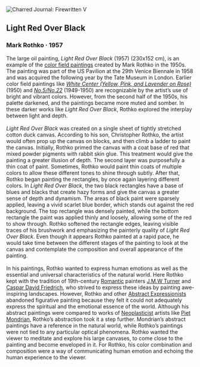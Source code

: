 <div class="artwork-of-the-day">
  <div class="container">
    <div class="img-wrapper">
      <img
        src="https://uploads3.wikiart.org/00286/images/mark-rothko/light-red-over-black-1957.jpg!Large.jpg"
        alt="Charred Journal: Firewritten V" />
    </div>
    <div class="artwork-detail">
      <div class="artwork-origin"> 
        <h2 class="artwork-name">Light Red Over Black</h2>
        <h3 class="artist">
          Mark Rothko
                    ·  1957
        </h3>
      </div>
      <p class="description">
        <span class="artwork-description-text ng-binding" ng-bind-html="viewModel.ArtworkOfTheDay.Description | unsafe">The large oil painting, <i>Light Red Over Black</i> (1957) (230x152 cm), is an example of the <a target="_blank" href="https://www.wikiart.org/en/paintings-by-style/color-field-painting">color field paintings</a> created by Mark Rothko in the 1950s. The painting was part of the US Pavilion at the 29th Venice Biennale in 1958 and was acquired the following year by the Tate Museum in London. Earlier color field paintings like <a target="_blank" href="https://www.wikiart.org/en/mark-rothko/white-center"><i>White Center (Yellow, Pink, and Lavender on Rose)</i></a> (1950) and <a target="_blank" href="https://www.wikiart.org/en/mark-rothko/no-5-no-22"><i>No.5/No.22</i></a> (1949-1950) are recognizable by the artist’s use of bright and vibrant colors. However, from the second half of the 1950s, his palette darkened, and the paintings became more muted and somber. In these darker works like <i>Light Red Over Black</i>, Rothko explored the interplay between light and depth.<br><br><i>Light Red Over Black</i> was created on a single sheet of tightly stretched cotton duck canvas. According to his son, Christopher Rothko, the artist would often prop up the canvas on blocks, and then climb a ladder to paint the canvas. Initially, Rothko primed the canvas with a coat base of red that mixed powder pigments with rabbit skin glue. This treatment would give the painting a greater illusion of depth.  The second layer was purposefully a thin coat of paint. Sometimes, Rothko would paint thin coats of multiple colors to allow these different tones to shine through subtly. After that, Rothko began painting the rectangles, by once again layering different colors. In <i>Light Red Over Black</i>, the two black rectangles have a base of blues and blacks that create hazy forms and give the canvas a greater sense of depth and dynamism. The areas of black paint were sparsely applied, leaving a vivid scarlet blue border, which stands out against the red background. The top rectangle was densely painted, while the bottom rectangle the paint was applied thinly and loosely, allowing some of the red to show through. Rothko softened the rectangle edges, leaving visible traces of his brushwork and emphasizing the painterly quality of <i>Light Red Over Black</i>. Even though it appears Rothko painted at a rapid pace, he would take time between the different stages of the painting to look at the canvas and contemplate the composition and overall appearance of the painting.<br><br>In his paintings, Rothko wanted to express human emotions as well as the essential and universal characteristics of the natural world. Here Rothko kept with the tradition of 19th-century <a target="_blank" href="https://www.wikiart.org/en/artists-by-art-movement/romanticism">Romantic</a> painters <a target="_blank" href="https://www.wikiart.org/en/william-turner">J.M.W Turner</a> and <a target="_blank" href="https://www.wikiart.org/en/caspar-david-friedrich">Caspar David Friedrich</a>, who strived to express these ideas by painting awe-inspiring landscapes. However, Rothko and other <a target="_blank" href="https://www.wikiart.org/en/artists-by-art-movement/abstract-expressionism">Abstract Expressionists</a> abandoned figurative painting because they felt it could not adequately express the spiritual and the emotional essence of the world. Although his abstract paintings were compared to works of <a target="_blank" href="https://www.wikiart.org/en/artists-by-art-movement/de-stijl-neoplasticism">Neoplasticist</a> artists like <a target="_blank" href="https://www.wikiart.org/en/piet-mondrian">Piet Mondrian</a>, Rothko’s abstraction took it a step further. Mondrian’s abstract paintings have a reference in the natural world, while Rothko’s paintings were not tied to any particular optical phenomena. Rothko wanted the viewer to meditate and explore his large canvases, to come close to the painting and become enveloped in it. For Rothko, his color combination and composition were a way of communicating human emotion and echoing the human experience to the viewer.</span>
                        <div class="text-shadow-container" ng-show="showShadow" style=""></div>
      </p>
    </div>
  </div>

</div>
